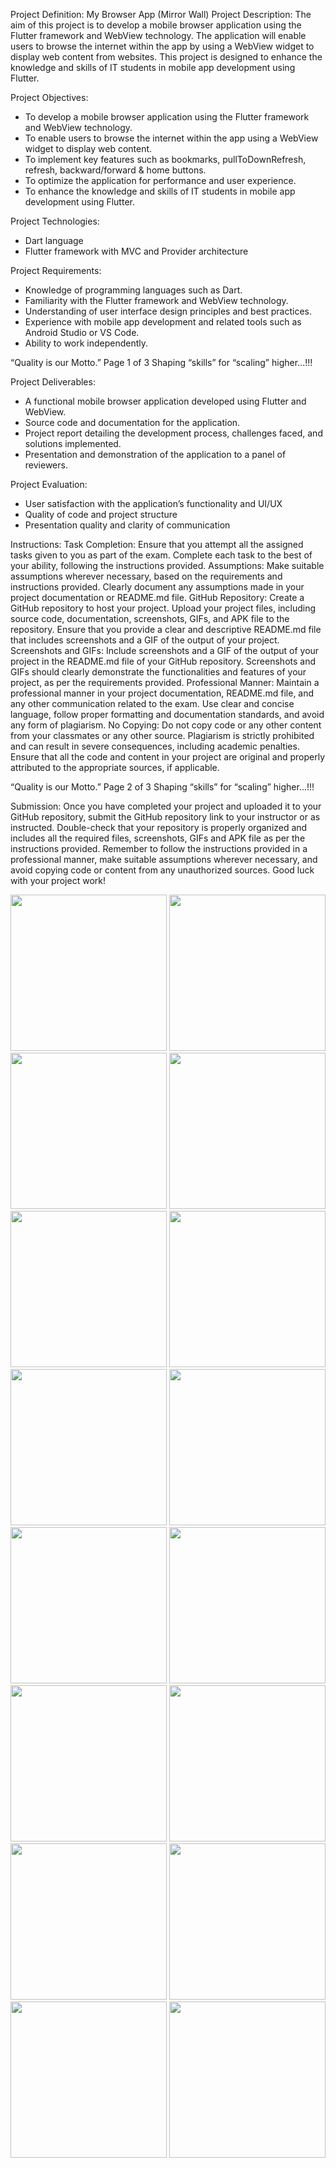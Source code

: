 Project Definition: My Browser App (Mirror Wall)
Project Description:
The aim of this project is to develop a mobile browser application using the Flutter framework
and WebView technology. The application will enable users to browse the internet within the app
by using a WebView widget to display web content from websites. This project is designed to
enhance the knowledge and skills of IT students in mobile app development using Flutter.

Project Objectives:
- To develop a mobile browser application using the Flutter framework and WebView
technology.
- To enable users to browse the internet within the app using a WebView widget to display web
content.
- To implement key features such as bookmarks, pullToDownRefresh, refresh, backward/forward
& home buttons.
- To optimize the application for performance and user experience.
- To enhance the knowledge and skills of IT students in mobile app development using Flutter.

Project Technologies:
- Dart language
- Flutter framework with MVC and Provider architecture

Project Requirements:
- Knowledge of programming languages such as Dart.
- Familiarity with the Flutter framework and WebView technology.
- Understanding of user interface design principles and best practices.
- Experience with mobile app development and related tools such as Android Studio or VS Code.
- Ability to work independently.

“Quality is our Motto.” Page 1 of 3 Shaping “skills” for “scaling” higher...!!!

Project Deliverables:
- A functional mobile browser application developed using Flutter and WebView.
- Source code and documentation for the application.
- Project report detailing the development process, challenges faced, and solutions implemented.
- Presentation and demonstration of the application to a panel of reviewers.

Project Evaluation:
- User satisfaction with the application’s functionality and UI/UX
- Quality of code and project structure
- Presentation quality and clarity of communication

Instructions:
Task Completion: Ensure that you attempt all the assigned tasks given to you as part of the
exam. Complete each task to the best of your ability, following the instructions provided.
Assumptions: Make suitable assumptions wherever necessary, based on the requirements and
instructions provided. Clearly document any assumptions made in your project documentation or
README.md file.
GitHub Repository: Create a GitHub repository to host your project. Upload your project files,
including source code, documentation, screenshots, GIFs, and APK file to the repository. Ensure
that you provide a clear and descriptive README.md file that includes screenshots and a GIF of
the output of your project.
Screenshots and GIFs: Include screenshots and a GIF of the output of your project in the
README.md file of your GitHub repository. Screenshots and GIFs should clearly demonstrate
the functionalities and features of your project, as per the requirements provided.
Professional Manner: Maintain a professional manner in your project documentation,
README.md file, and any other communication related to the exam. Use clear and concise
language, follow proper formatting and documentation standards, and avoid any form of
plagiarism.
No Copying: Do not copy code or any other content from your classmates or any other source.
Plagiarism is strictly prohibited and can result in severe consequences, including academic
penalties. Ensure that all the code and content in your project are original and properly attributed
to the appropriate sources, if applicable.

“Quality is our Motto.” Page 2 of 3 Shaping “skills” for “scaling” higher...!!!

Submission: Once you have completed your project and uploaded it to your GitHub repository,
submit the GitHub repository link to your instructor or as instructed. Double-check that your
repository is properly organized and includes all the required files, screenshots, GIFs and APK
file as per the instructions provided.
Remember to follow the instructions provided in a professional manner, make suitable
assumptions wherever necessary, and avoid copying code or content from any unauthorized
sources. Good luck with your project work!


<img src="https://github.com/Bhavin1313/Bhavin1313_MirrorWall_AF_PR_2/assets/99348404/59960aa9-c7a3-4bb0-a83d-169402b3e081" width="250px">
<img src="https://github.com/Bhavin1313/Bhavin1313_MirrorWall_AF_PR_2/assets/99348404/3e92597e-141e-4329-8bea-65bd2924f476" width="250px">
<img src="https://github.com/Bhavin1313/Bhavin1313_MirrorWall_AF_PR_2/assets/99348404/fb8e3cfa-50ce-4a80-bbee-52604212b120" width="250px">
<img src="https://github.com/Bhavin1313/Bhavin1313_MirrorWall_AF_PR_2/assets/99348404/4cc11dae-70db-4038-bdc5-1ebfc3e3de89" width="250px">
<img src="https://github.com/Bhavin1313/Bhavin1313_MirrorWall_AF_PR_2/assets/99348404/ad870226-64c1-40fc-bb54-2b42ca7123b2" width="250px">
<img src="https://github.com/Bhavin1313/Bhavin1313_MirrorWall_AF_PR_2/assets/99348404/d5a428cf-2679-4bc1-9944-348ea747937f" width="250px">
<img src="https://github.com/Bhavin1313/Bhavin1313_MirrorWall_AF_PR_2/assets/99348404/ec80119f-0876-4945-8f91-0706002cd5dc" width="250px">
<img src="https://github.com/Bhavin1313/Bhavin1313_MirrorWall_AF_PR_2/assets/99348404/15ac5331-96ab-458d-82b0-558bce647b7d" width="250px">
<img src="https://github.com/Bhavin1313/Bhavin1313_MirrorWall_AF_PR_2/assets/99348404/dfd6e4da-de29-4c4b-9c57-83e6f4d75b08" width="250px">
<img src="https://github.com/Bhavin1313/Bhavin1313_MirrorWall_AF_PR_2/assets/99348404/6d82a46c-c95c-41a2-9e83-ec5934f9c2fe" width="250px">
<img src="https://github.com/Bhavin1313/Bhavin1313_MirrorWall_AF_PR_2/assets/99348404/6aeb6395-29be-4baf-b644-cc967784c9bf" width="250px">
<img src="https://github.com/Bhavin1313/Bhavin1313_MirrorWall_AF_PR_2/assets/99348404/2c58dc95-1e2d-4d27-9d87-48b675e5bd79" width="250px">
<img src="https://github.com/Bhavin1313/Bhavin1313_MirrorWall_AF_PR_2/assets/99348404/9d6fdab8-c010-4444-aae4-5d9594a0ec6c" width="250px">
<img src="https://github.com/Bhavin1313/Bhavin1313_MirrorWall_AF_PR_2/assets/99348404/72d86c7a-8d16-4f24-8a8c-bcec589b0dba" width="250px">
<img src="https://github.com/Bhavin1313/Bhavin1313_MirrorWall_AF_PR_2/assets/99348404/bada8937-1eae-48dd-b18f-e239c0aec242" width="250px">
<img src="https://github.com/Bhavin1313/Bhavin1313_MirrorWall_AF_PR_2/assets/99348404/18138e58-f2a2-4dbd-aec4-f7b4bb73da5e" width="250px">
